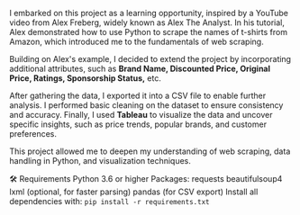 I embarked on this project as a learning opportunity, inspired by a YouTube video from Alex Freberg, widely known as Alex The Analyst. In his tutorial, Alex demonstrated how to use Python to scrape the names of t-shirts from Amazon, which introduced me to the fundamentals of web scraping.

Building on Alex's example, I decided to extend the project by incorporating additional attributes, such as **Brand Name, Discounted Price, Original Price, Ratings, Sponsorship Status,** etc.

After gathering the data, I exported it into a CSV file to enable further analysis. I performed basic cleaning on the dataset to ensure consistency and accuracy. Finally, I used **Tableau** to visualize the data and uncover specific insights, such as price trends, popular brands, and customer preferences.

This project allowed me to deepen my understanding of web scraping, data handling in Python, and visualization techniques.

🛠️ Requirements
Python 3.6 or higher
Packages:
requests
beautifulsoup4
lxml (optional, for faster parsing)
pandas (for CSV export)
Install all dependencies with:
`pip install -r requirements.txt`


